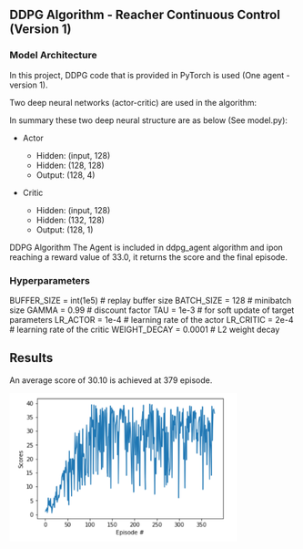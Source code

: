 ## DDPG Algorithm - Reacher Continuous Control (Version 1)

### Model Architecture
In this project, DDPG code that is provided in PyTorch is used (One agent - version 1).

Two deep neural networks (actor-critic) are used in the algorithm:

In summary these two deep neural structure are as below (See model.py):

- Actor    
    - Hidden: (input, 128)  
    - Hidden: (128, 128)    
    - Output: (128, 4)      

- Critic
    - Hidden: (input, 128)              
    - Hidden: (132, 128)  
    - Output: (128, 1)                  

DDPG Algorithm
The Agent is included in ddpg_agent algorithm and ipon reaching a reward value of 33.0, it returns
the score and the final episode.

### Hyperparameters
BUFFER_SIZE = int(1e5)  # replay buffer size
BATCH_SIZE = 128        # minibatch size
GAMMA = 0.99            # discount factor
TAU = 1e-3              # for soft update of target parameters
LR_ACTOR = 1e-4         # learning rate of the actor 
LR_CRITIC = 2e-4        # learning rate of the critic
WEIGHT_DECAY = 0.0001   # L2 weight decay


## Results
An average score of 30.10 is achieved at 379 episode.

<img src="results.png" width="400" height="260" />



